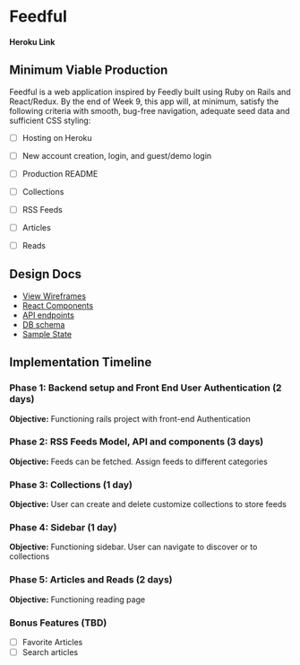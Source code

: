 # Feedful


#### Heroku Link


## Minimum Viable Production
Feedful is a web application inspired by Feedly built using Ruby on Rails
and React/Redux. By the end of Week 9, this app will, at minimum, satisfy
the following criteria with smooth, bug-free navigation, adequate seed data
and sufficient CSS styling:

- [ ] Hosting on Heroku
- [ ] New account creation, login, and guest/demo login
- [ ] Production README
- [ ] Collections
- [ ] RSS Feeds
- [ ] Articles
- [ ] Reads


## Design Docs
* [View Wireframes][wireframes]
* [React Components][components]
* [API endpoints][api-endpoints]
* [DB schema][schema]
* [Sample State][sample-state]

[wireframes]: docs/wireframes
[components]: docs/component-hierarchy.md
[sample-state]: docs/sample-state.md
[api-endpoints]: docs/api-endpoints.md
[schema]: docs/schema.md


## Implementation Timeline

### Phase 1: Backend setup and Front End User Authentication (2 days)

**Objective:** Functioning rails project with front-end Authentication

### Phase 2: RSS Feeds Model, API and components (3 days)

**Objective:** Feeds can be fetched. Assign feeds to different categories

### Phase 3: Collections (1 day)

**Objective:** User can create and delete customize collections to store feeds

### Phase 4: Sidebar (1 day)

**Objective:** Functioning sidebar. User can navigate to discover or to collections

### Phase 5: Articles and Reads (2 days)

**Objective:** Functioning reading page

### Bonus Features (TBD)
- [ ] Favorite Articles
- [ ] Search articles
